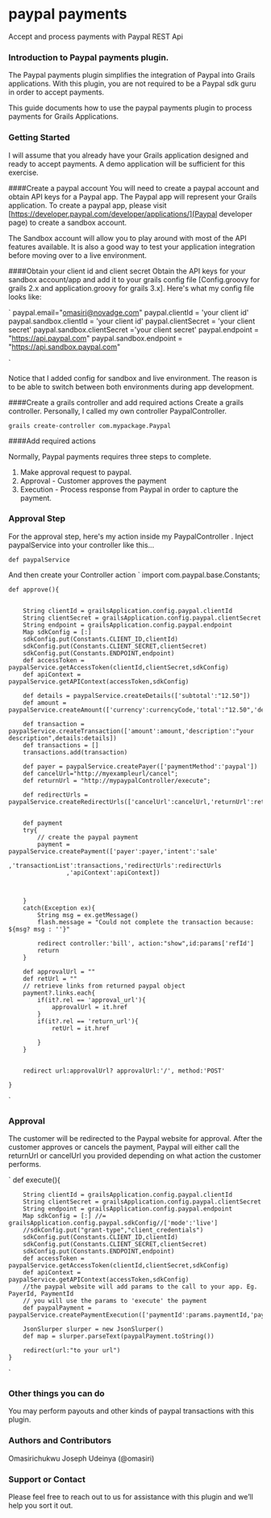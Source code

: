 # paypal payments
Accept and process payments with Paypal REST Api

### Introduction to Paypal payments plugin.
The Paypal payments plugin simplifies the integration of Paypal into Grails applications. With this plugin, you are not required to be a Paypal sdk guru in order to accept payments.

This guide documents how to use the paypal payments plugin to process payments for Grails Applications. 

### Getting Started
I will assume that you already have your Grails application designed and ready to accept payments. A demo application will be sufficient for this exercise.  

####Create a paypal account
You will need to create a paypal account and obtain API keys for a Paypal app. The Paypal app will represent your Grails application. To create a paypal app, please visit [https://developer.paypal.com/developer/applications/](Paypal developer page) to create a sandbox account. 

The Sandbox account will allow you to play around with most of the API features available. It is also a good way to test your application integration before moving over to a live environment. 

####Obtain your client id and client secret
Obtain the API keys for your sandbox account/app and add it to your grails config file [Config.groovy for grails 2.x and application.groovy for grails 3.x]. Here's what my config file looks like: 

`
    paypal.email="omasiri@novadge.com"
    paypal.clientId = 'your client id'
    paypal.sandbox.clientId = 'your client id'
    paypal.clientSecret = 'your client secret'
    paypal.sandbox.clientSecret ='your client secret'
    paypal.endpoint = "https://api.paypal.com"
    paypal.sandbox.endpoint = "https://api.sandbox.paypal.com"

`

Notice that I added config for sandbox and live environment. The reason is to be able to switch between both environments  during app development. 

####Create a grails controller and add required actions
Create a grails controller. Personally, I called my own controller PaypalController.


`grails create-controller com.mypackage.Paypal
`

####Add required actions

Normally, Paypal payments requires three steps to complete.
1. Make approval request to paypal.
2. Approval - Customer approves the payment
3. Execution - Process response from Paypal in order to capture the payment.

### Approval Step

For the approval step, here's my action inside my PaypalController . 
Inject paypalService into your controller like this...

`def paypalService`


And then create your Controller action 
`
import com.paypal.base.Constants; 

    def approve(){
       
        
        String clientId = grailsApplication.config.paypal.clientId
        String clientSecret = grailsApplication.config.paypal.clientSecret
        String endpoint = grailsApplication.config.paypal.endpoint
        Map sdkConfig = [:] 
        sdkConfig.put(Constants.CLIENT_ID,clientId)
        sdkConfig.put(Constants.CLIENT_SECRET,clientSecret)
        sdkConfig.put(Constants.ENDPOINT,endpoint)
        def accessToken = paypalService.getAccessToken(clientId,clientSecret,sdkConfig)
        def apiContext = paypalService.getAPIContext(accessToken,sdkConfig)
                  
        def details = paypalService.createDetails(['subtotal':"12.50"])
        def amount = paypalService.createAmount(['currency':currencyCode,'total':"12.50",'details':details])
        
        def transaction = paypalService.createTransaction(['amount':amount,'description':"your description",details:details])
        def transactions = []
        transactions.add(transaction)
        
        def payer = paypalService.createPayer(['paymentMethod':'paypal'])
        def cancelUrl="http://myexampleurl/cancel";
        def returnUrl = "http://mypaypalController/execute";

        def redirectUrls = paypalService.createRedirectUrls(['cancelUrl':cancelUrl,'returnUrl':returnUrl])

  
        def payment
        try{
            // create the paypal payment
            payment = paypalService.createPayment(['payer':payer,'intent':'sale'
                    ,'transactionList':transactions,'redirectUrls':redirectUrls
                    ,'apiContext':apiContext])
            


        }
        catch(Exception ex){
            String msg = ex.getMessage()
            flash.message = "Could not complete the transaction because: ${msg? msg : ''}"  
            
            redirect controller:'bill', action:"show",id:params['refId']
            return
        }
       
        def approvalUrl = ""
        def retUrl = ""
        // retrieve links from returned paypal object
        payment?.links.each{ 
            if(it?.rel == 'approval_url'){
                approvalUrl = it.href
            }
            if(it?.rel == 'return_url'){
                retUrl = it.href

            }
        }


        redirect url:approvalUrl? approvalUrl:'/', method:'POST'

    }
`


### Approval
The customer will be redirected to the Paypal website for approval. After the customer approves or 
cancels the payment, Paypal will either call the returnUrl or cancelUrl you provided depending on 
what action the customer performs. 

`
    def execute(){
        
        String clientId = grailsApplication.config.paypal.clientId
        String clientSecret = grailsApplication.config.paypal.clientSecret
        String endpoint = grailsApplication.config.paypal.endpoint
        Map sdkConfig = [:] //= grailsApplication.config.paypal.sdkConfig//['mode':'live']
        //sdkConfig.put("grant-type","client_credentials")
        sdkConfig.put(Constants.CLIENT_ID,clientId)
        sdkConfig.put(Constants.CLIENT_SECRET,clientSecret)
        sdkConfig.put(Constants.ENDPOINT,endpoint)
        def accessToken = paypalService.getAccessToken(clientId,clientSecret,sdkConfig)
        def apiContext = paypalService.getAPIContext(accessToken,sdkConfig)
        //the paypal website will add params to the call to your app. Eg. PayerId, PaymentId
        // you will use the params to 'execute' the payment
        def paypalPayment = paypalService.createPaymentExecution(['paymentId':params.paymentId,'payerId':params?.PayerID],apiContext)
        
        JsonSlurper slurper = new JsonSlurper()
        def map = slurper.parseText(paypalPayment.toString())

        redirect(url:"to your url")
    }
`

### Other things you can do
You may perform payouts and other kinds of paypal transactions with this plugin. 

### Authors and Contributors
Omasirichukwu Joseph Udeinya (@omasiri) 

### Support or Contact
Please feel free to reach out to us for assistance with this plugin and we’ll help you sort it out.
